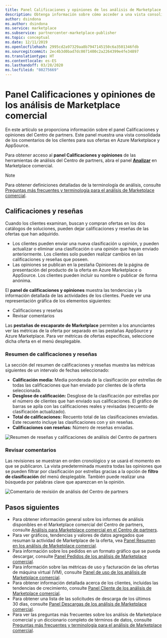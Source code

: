 ```yaml
---
title: Panel Calificaciones y opiniones de los análisis de Marketplace comercial del Centro de partners
description: Obtenga información sobre cómo acceder a una vista consolidada de los comentarios de los clientes para sus ofertas en Azure Marketplace y AppSource.
author: dsindona
ms.author: dsindona
ms.service: marketplace
ms.subservice: partnercenter-marketplace-publisher
ms.topic: conceptual
ms.date: 12/11/2019
ms.openlocfilehash: 2995cd2a97329aa8b7947145150c6a3501346fdb
ms.sourcegitcommit: 2ec4b3d0bad7dc0071400c2a2264399e4fe34897
ms.translationtype: HT
ms.contentlocale: es-ES
ms.lasthandoff: 03/28/2020
ms.locfileid: "80275669"
---
```

# <a name="ratings-and-reviews-dashboard-in-commercial-marketplace-analytics"></a>Panel Calificaciones y opiniones de los análisis de Marketplace comercial

En este artículo se proporciona información sobre el panel Calificaciones y opiniones del Centro de partners. Este panel muestra una vista consolidada de los comentarios de los clientes para sus ofertas en Azure Marketplace y AppSource.

Para obtener acceso al **panel Calificaciones y opiniones** de las herramientas de análisis del Centro de partners, abra el panel **[Analizar](https://partner.microsoft.com/dashboard/commercial-marketplace/analytics/summary)** en Marketplace comercial.

>[!NOTE]
> Para obtener definiciones detalladas de la terminología de análisis, consulte [Preguntas más frecuentes y terminología para el análisis de Marketplace comercial](./faq-terminology.md).

## <a name="ratings--reviews"></a>Calificaciones y reseñas

Cuando los clientes examinan, buscan y compran ofertas en los dos catálogos de soluciones, pueden dejar calificaciones y reseñas de las ofertas que han adquirido.

- Los clientes pueden enviar una nueva clasificación u opinión, y pueden actualizar o eliminar una clasificación o una opinión que hayan enviado anteriormente. Los clientes solo pueden realizar cambios en las calificaciones y reseñas que poseen.  
- Las opiniones se publican en la pestaña Opiniones de la página de presentación del producto de la oferta en Azure Marketplace o AppSource. Los clientes pueden incluir su nombre o publicar de forma anónima.  

El  **panel de calificaciones y opiniones** muestra las tendencias y la información detallada de las actividades de los clientes. Puede ver una representación gráfica de los elementos siguientes:

- Calificaciones y reseñas  
- Revisar comentarios

Las **pestañas de escaparate de Marketplace** permiten a los anunciantes ver las métricas de la oferta por separado en las pestañas AppSource y Azure Marketplace. Para ver métricas de ofertas específicas, seleccione dicha oferta en el menú desplegable.


### <a name="ratings-and-reviews-summary"></a>Resumen de calificaciones y reseñas

La sección del resumen de calificaciones y reseñas muestra las métricas siguientes de un intervalo de fechas seleccionado:

- **Calificación media:** Media ponderada de la clasificación por estrellas de todas las calificaciones que han enviado por clientes de la oferta seleccionada.
- **Desglose de calificación:** Desglose de la clasificación por estrellas por el número de clientes que han enviado sus calificaciones. El gráfico de barras se apila con las calificaciones reales y revisadas (recuento de clasificación actualizado).
- **Total de calificaciones:** Recuento total de las clasificaciones enviadas. Este recuento incluye las clasificaciones con y sin reseñas.
- **Calificaciones con reseñas:** Número de reseñas enviadas.

![Resumen de reseñas y calificaciones de análisis del Centro de partners](./media/analyze-ratings-summary.png)

### <a name="review-comments"></a>Revisar comentarios

Las revisiones se muestran en orden cronológico y se usará el momento en que se publicaron. La vista predeterminada muestra todas las opiniones que se pueden filtrar por clasificación por estrellas gracias a la opción de **filtro de clasificación** del menú desplegable. También puede realizar una búsqueda por palabras clave que aparezcan en la opinión.  

![Comentario de revisión de análisis del Centro de partners](./media/analyze-reviews.png)

## <a name="next-steps"></a>Pasos siguientes

- Para obtener información general sobre los informes de análisis disponibles en el Marketplace comercial del Centro de partners, consulte [Análisis para Marketplace comercial en el Centro de partners](./analytics.md).
- Para ver gráficos, tendencias y valores de datos agregados que resuman la actividad de Marketplace de la oferta, vea [Panel Resumen en los análisis de Marketplace comercial](./summary-dashboard.md).
- Para información sobre los pedidos en un formato gráfico que se pueda descargar, consulte [Panel Pedidos de los análisis de Marketplace comercial](./orders-dashboard.md).
- Para información sobre las métricas de uso y facturación de las ofertas de máquina virtual (VM), consulte [Panel de uso de los análisis de Marketplace comercial](./usage-dashboard.md).
- Para obtener información detallada acerca de los clientes, incluidas las tendencias de crecimiento, consulte [Panel Cliente de los análisis de Marketplace comercial](./customer-dashboard.md).
- Para obtener una lista de las solicitudes de descarga de los últimos 30 días, consulte [Panel Descargas de los análisis de Marketplace comercial](./downloads-dashboard.md).
- Para ver las preguntas más frecuentes sobre los análisis de Marketplace comercial y un diccionario completo de términos de datos, consulte [Preguntas más frecuentes y terminología para el análisis de Marketplace comercial](./faq-terminology.md).
